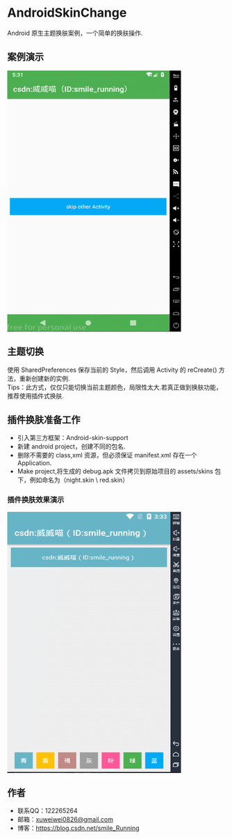 # AndroidSkinChange
Android 原生主题换肤案例，一个简单的换肤操作.

## 案例演示
 <img src="https://github.com/xww0826/SkinChangeDemo/blob/master/app/src/main/assets/demo.gif" width = "400" height = "600" alt="图片名称" align=center />
 

## 主题切换

使用 SharedPreferences 保存当前的 Style，然后调用 Activity 的 reCreate() 方法，重新创建新的实例.<br>
Tips：此方式，仅仅只能切换当前主题颜色，局限性太大.若真正做到换肤功能，推荐使用插件式换肤.

## 插件换肤准备工作

- 引入第三方框架：Android-skin-support
- 新建 android project，创建不同的包名.
- 删除不需要的 class,xml 资源，但必须保证 manifest.xml 存在一个 Application.
- Make project,将生成的 debug.apk 文件拷贝到原始项目的 assets/skins 包下，例如命名为（night.skin \ red.skin）

### 插件换肤效果演示
 <img src="https://github.com/xww0826/SkinChangeDemo/blob/master/app/src/main/assets/plug_demo.gif" width = "400" height = "600" alt="图片名称" align=center />

## 作者
- 联系QQ：122265264
- 邮箱：xuweiwei0826@gmail.com
- 博客：https://blog.csdn.net/smile_Running
